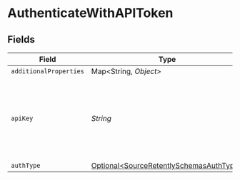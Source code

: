 # AuthenticateWithAPIToken


## Fields

| Field                                                                                                                                       | Type                                                                                                                                        | Required                                                                                                                                    | Description                                                                                                                                 |
| ------------------------------------------------------------------------------------------------------------------------------------------- | ------------------------------------------------------------------------------------------------------------------------------------------- | ------------------------------------------------------------------------------------------------------------------------------------------- | ------------------------------------------------------------------------------------------------------------------------------------------- |
| `additionalProperties`                                                                                                                      | Map\<String, *Object*>                                                                                                                      | :heavy_minus_sign:                                                                                                                          | N/A                                                                                                                                         |
| `apiKey`                                                                                                                                    | *String*                                                                                                                                    | :heavy_check_mark:                                                                                                                          | Retently API Token. See the <a href="https://app.retently.com/settings/api/tokens">docs</a> for more information on how to obtain this key. |
| `authType`                                                                                                                                  | [Optional\<SourceRetentlySchemasAuthType>](../../models/shared/SourceRetentlySchemasAuthType.md)                                            | :heavy_minus_sign:                                                                                                                          | N/A                                                                                                                                         |